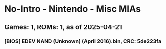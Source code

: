 # No-Intro - Nintendo - Misc MIAs
## Games: 1, ROMs: 1, as of 2025-04-21

### [BIOS] EDEV NAND (Unknown) (April 2016).bin, CRC: 5de223fa
